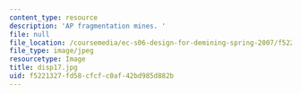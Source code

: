```yaml
---
content_type: resource
description: 'AP fragmentation mines. '
file: null
file_location: /coursemedia/ec-s06-design-for-demining-spring-2007/f5221327fd58cfcfc0af42bd985d882b_disp17.jpg
file_type: image/jpeg
resourcetype: Image
title: disp17.jpg
uid: f5221327-fd58-cfcf-c0af-42bd985d882b
---
```

